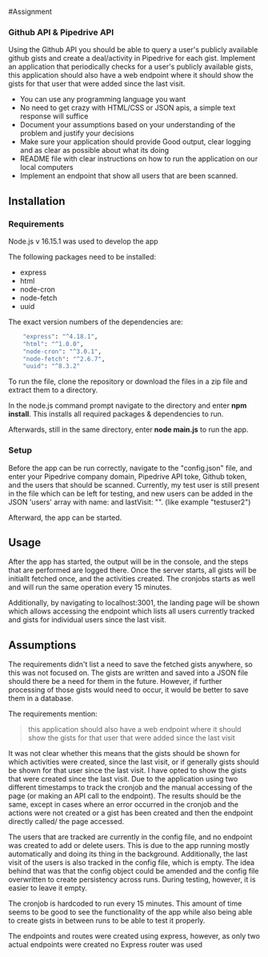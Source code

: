 #Assignment
### Github API & Pipedrive API

Using the Github API you should be able to query a user's publicly available github gists and create a deal/activity in Pipedrive for each gist. Implement an application that periodically checks for a user's publicly available gists, this application should also have a web endpoint where it should show the gists for that user that were added since the last visit.

* You can use any programming language you want
* No need to get crazy with HTML/CSS or JSON apis, a simple text response will suffice
* Document your assumptions based on your understanding of the problem and justify your decisions
* Make sure your application should provide Good output, clear logging and as clear as possible about what its doing
* README file with clear instructions on how to run the application on our local computers
* Implement an endpoint that show all users that are been scanned.

## Installation

### Requirements 

Node.js v 16.15.1 was used to develop the app

The following packages need to be installed:
- express
- html
- node-cron
- node-fetch
- uuid

The exact version numbers of the dependencies are:

```bash
    "express": "^4.18.1",
    "html": "^1.0.0",
    "node-cron": "^3.0.1",
    "node-fetch": "^2.6.7",
    "uuid": "^8.3.2"
```

To run the file, clone the repository or download the files in a zip file and extract them to a directory.

In the node.js command prompt navigate to the directory and enter **npm install**. This installs all required packages & dependencies to run.

Afterwards, still in the same directory, enter **node main.js** to run the app.

### Setup
Before the app can be run correctly, navigate to the "config.json" file, and enter your Pipedrive company domain, Pipedrive API toke, Github token, and the users that should be scanned.
Currently, my test user is still present in the file which can be left for testing, and new users can be added in the JSON 'users' array with name: <Github username> and lastVisit: "". (like example "testuser2")

Afterward, the app can be started.


## Usage

After the app has started, the output will be in the console, and the steps that are performed are logged there. Once the server starts, all gists will be initiallt fetched once, and the activities created. The cronjobs starts as well and will run the same operation every 15 minutes.

Additionally, by navigating to localhost:3001, the landing page will be shown which allows accessing the endpoint which lists all users currently tracked and gists for individual users since the last visit. 


## Assumptions

The requirements didn't list a need to save the fetched gists anywhere, so this was not focused on. The gists are written and saved into a JSON file should there be a need for them in the future. However, if further processing of those gists would need to occur, it would be better to save them in a database.

The requirements mention:

> this application should also have a web endpoint where it should show the gists for that user that were added since the last visit

It was not clear whether this means that the gists should be shown for which activities were created, since the last visit, or if generally gists should be shown for that user since the last visit.
I have opted to show the gists that were created since the last visit. Due to the application using two different timestamps to track the cronjob and the manual accessing of the page (or making an API call to the endpoint). The results should be the same, except in cases where an error occurred in the cronjob and the actions were not created or a gist has been created and then the endpoint directly called/ the page accessed.

The users that are tracked are currently in the config file, and no endpoint was created to add or delete users. This is due to the app running mostly automatically and doing its thing in the background. Additionally, the last visit of the users is also tracked in the config file, which is empty. The idea behind that was that the config object could be amended and the config file overwritten to create persistency across runs. During testing, however, it is easier to leave it empty.

The cronjob is hardcoded to run every 15 minutes. This amount of time seems to be good to see the functionality of the app while also being able to create gists in between runs to be able to test it properly.

The endpoints and routes were created using express, however, as only two actual endpoints were created no Express router was used


